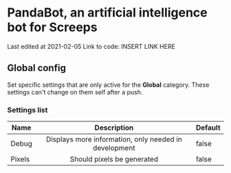 # PandaBot, an artificial intelligence bot for Screeps

Last edited at 2021-02-05
Link to code: INSERT LINK HERE

## Global config

Set specific settings that are only active for the **Global** category. These settings can't change on them self after a push.

### Settings list

| Name    | Description                                            | Default |
|---------|:------------------------------------------------------:|---------|
| Debug   | Displays more information, only needed in development  | false   |
| Pixels  | Should pixels be generated                             | false   |
